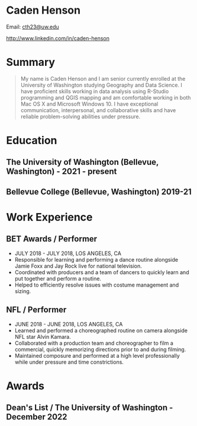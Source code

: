 # Caden Henson

Email: cth23@uw.edu

http://www.linkedin.com/in/caden-henson

# Summary

> My name is Caden Henson and I am senior currently enrolled at the University of Washington studying Geography and Data Science. I have proficient skills working in data analysis using R-Studio programming and QGIS mapping and am comfortable working in both Mac OS X and Microsoft Windows 10. I have exceptional communication, interpersonal, and collaborative skills and have reliable problem-solving abilities under pressure. 

# Education 

## The University of Washington (Bellevue, Washington) - 2021 - present

## Bellevue College (Bellevue, Washington) 2019-21

# Work Experience

## BET Awards / Performer
* JULY 2018 - JULY 2018,  LOS ANGELES, CA
* Responsible for learning and performing a dance routine alongside Jamie Foxx and Jay Rock live for national television.
* Coordinated with producers and a team of dancers to quickly learn and put together and perform a routine.
* Helped to efficiently resolve issues with costume management and sizing.

## NFL / Performer
* JUNE 2018 - JUNE 2018,  LOS ANGELES, CA
* Learned and performed a choreographed routine on camera alongside NFL star Alvin Kamara.
* Collaborated with a production team and choreographer to film a commercial, quickly memorizing directions prior to and during filming.
* Maintained composure and performed at a high level professionally while under pressure and time constrictions.

# Awards

## Dean's List / The University of Washington - December 2022

